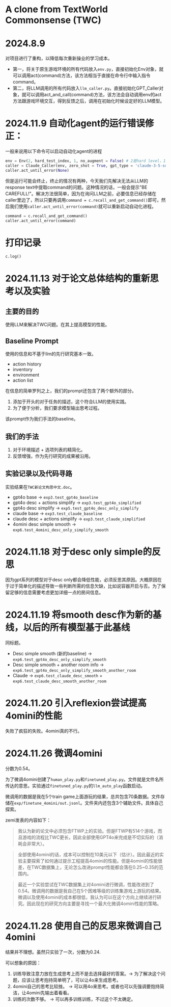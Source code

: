 # A clone from TextWorld Commonsense (TWC)

# 2024.8.9

对项目进行了重构，以降低每次重新操业的学习成本。
* 第一，将关于原生游戏环境的所有代码放入`env.py`，直接初始化Env对象，就可以调用act(command)方法，该方法相当于直接在命令行中输入指令command。
* 第二，将LLM调用的所有代码放入`llm_caller.py`。直接初始化GPT_Caller对象，就可以调用act_and_call(command)方法，该方法会自动调用env的act方法跟游戏环境交互，得到反馈之后，调用在初始化时候设定好的LLM模型。

# 2024.11.9 自动化agent的运行错误修正：

一般来说用以下命令可以启动自动化agent的进程

```py
env = Env(2, hard_test_index, 1, no_augment = False) # 2是hard level，1是test set
caller = Claude_Caller(env, zero_shot = True, gpt_type = 'claude-3-5-sonnet-20241022', cot = True, one_shot_easy = False, no_augment = False, step_limit = 20, builder = Builder1(), filename_prefix='B0')
caller.act_until_error(None)
```

但是运行可能会终止，终止的情况有两种，今天我们先解决无法从LLM的response text中提取command的问题。这种情况的话，一般会提示"BE CAREFULL!"。解决方法很简单，因为在询问LLM之前，必要信息已经存储在caller里边了，所以只要再调用`command = c.recall_and_get_command()`即可，然后我们使用`caller.act_until_error(command)`就可以重新启动自动化进程。

```py
command = c.recall_and_get_command()
caller.act_until_error(command)
```

# 打印记录

`c.log()`

# 2024.11.13 对于论文总体结构的重新思考以及实验

## 主要的目的

使用LLM来解决TWC问题。在其上提高模型的性能。

## Baseline Prompt

使用的信息和不基于llm的先行研究基本一致。

* action history
* inventory
* environment
* action list

在信息的简单罗列之上，我们的prompt还包含了两个额外的部分。

1. 添加于开头的对于任务的描述，这个符合LLM的使用实践。
2. 为了便于分析，我们要求模型输出思考过程。

该prompt作为我们手法的baseline。

## 我们的手法

1. 对于环境描述 + 选项列表的精简化。
2. 反馈增强，作为先行研究的成果被沿用。

## 实验记录以及代码寻路

实验结果在`TWC新论文构思中文.doc`。

* gpt4o base -> `exp3.test_gpt4o_baseline`
* gpt4o desc + actions simplify -> `exp3.test_gpt4o_simplified`
* gpt4o desc simplify -> `exp5.test_gpt4o_desc_only_simplify`
* claude base -> `exp3.test_claude_baseline`
* claude desc + actions simplify -> `exp3.test_claude_simplified`
* 4omini desc simple smooth -> `exp6.test_4omini_desc_only_simplify_smooth`

# 2024.11.18 对于desc only simple的反思

因为gpt系列的模型对于desc only都会降低性能，必须反思其原因。大概原因在于过于简单化的描述导致一些判断所需的信息欠缺，比如说容器开启与否。为了保留足够的信息需要考虑更加详细一点的房间信息。

# 2024.11.19 将smooth desc作为新的基线，以后的所有模型基于此基线

同标题。

* Desc simple smooth (新的baseline) -> `exp6.test_gpt4o_desc_only_simplify_smooth`
* Desc simple smooth + another room info -> `exp6.test_gpt4o_desc_only_simplify_smooth_another_room`
* Claude -> `exp6.test_claude_desc_smooth` + `exp6.test_claude_desc_smooth_another_room`

# 2024.11.20 引入reflexion尝试提高4omini的性能

失败了疯狂的失败。4omini真的不行。

# 2024.11.26 微调4omini

分数为0.54。

为了微调4omini创建了`human_play.py`和`finetuned_play.py`。文件就是文件名所传达的意思。实验通过`finetuned_play.py`的`llm_auto_play`函数启动。

微调用的数据是我在5个train game上面游玩的结果，总共包含70条数据。文件存储在`exp/finetune_4omini/out.jsonl`。文件夹内还包含3个辅助文件。具体自己探索。

zemi发表的内容如下：

> 我认为新的论文中必须包含FTWP上的实验。但是FTWP有514个游戏，而且游戏的流程比TWC更长，因此全部使用GPT4o来完成是不切实际的（消耗会非常大）。

> 全部使用4omini的话，成本可以控制在10美元以下（估计）。因此最近的实验主要探索了如何通过提示工程提高4omini的性能。但是4omini的性能很差，在TWC数据集上，无论怎么改进prompt性能都会落在0.25~0.35的范围内。

> 最近一个实验尝试在TWC数据集上对4omini进行微调，性能改进到了0.54。微调用的数据是我自己在5个困难等级的训练集游戏上游玩的结果。微调以及使用4omini的成本都很低，我认为可以在这个方向上继续进行研究。因此现在的研究方向主要是寻找一个最大化微调4omini性能的策略。

# 2024.11.28 使用自己的反思来微调自己4omini

结果并不理想。虽然只实验了一次，分数为0.24.

可以想象的原因：
1. 训练导致注意力放在生成思考上而不是去选择最好的答案。-> 为了解决这个问题，应该让思考抱持简单明了，可以让4o来生成思考。
2. 4omini自己的思考比较挫。 -> 可以用4o来思考。或者也可以先强调要抱持简洁，让4omini先输出着看看。
3. 训练的次数不够。 -> 可以再多训练训练，不过这个不太确定。